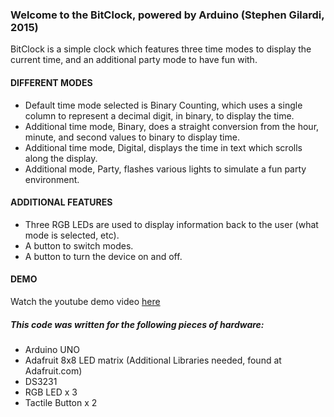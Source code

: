 ### Welcome to the BitClock, powered by Arduino (Stephen Gilardi, 2015)

BitClock is a simple clock which features three time modes to display the current time, and an additional party mode to have fun with.

#### DIFFERENT MODES
* Default time mode selected is Binary Counting, which uses a single column to represent a decimal digit, in binary, to display the time.
* Additional time mode, Binary, does a straight conversion from the hour, minute, and second values to binary to display time.
* Additional time mode, Digital, displays the time in text which scrolls along the display.
* Additional mode, Party, flashes various lights to simulate a fun party environment.

#### ADDITIONAL FEATURES
* Three RGB LEDs are used to display information back to the user (what mode is selected, etc).
* A button to switch modes.
* A button to turn the device on and off.

#### DEMO
Watch the youtube demo video [here](https://youtu.be/NutSc7ittYw)

##### This code was written for the following pieces of hardware:
  * Arduino UNO
  * Adafruit 8x8 LED matrix (Additional Libraries needed, found at Adafruit.com)
  * DS3231
  * RGB LED x 3
  * Tactile Button x 2
